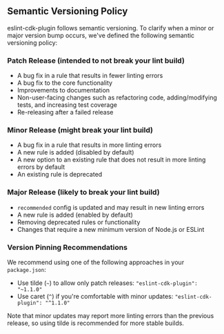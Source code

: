 ## Semantic Versioning Policy

eslint-cdk-plugin follows semantic versioning. To clarify when a minor or major version bump occurs, we've defined the following semantic versioning policy:

### Patch Release (intended to not break your lint build)

- A bug fix in a rule that results in fewer linting errors
- A bug fix to the core functionality
- Improvements to documentation
- Non-user-facing changes such as refactoring code, adding/modifying tests, and increasing test coverage
- Re-releasing after a failed release

### Minor Release (might break your lint build)

- A bug fix in a rule that results in more linting errors
- A new rule is added (disabled by default)
- A new option to an existing rule that does not result in more linting errors by default
- An existing rule is deprecated

### Major Release (likely to break your lint build)

- `recommended` config is updated and may result in new linting errors
- A new rule is added (enabled by default)
- Removing deprecated rules or functionality
- Changes that require a new minimum version of Node.js or ESLint

### Version Pinning Recommendations

We recommend using one of the following approaches in your `package.json`:

- Use tilde (`~`) to allow only patch releases: `"eslint-cdk-plugin": "~1.1.0"`
- Use caret (`^`) if you're comfortable with minor updates: `"eslint-cdk-plugin": "^1.1.0"`

Note that minor updates may report more linting errors than the previous release, so using tilde is recommended for more stable builds.
